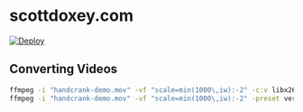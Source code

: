 # scottdoxey.com

[![Deploy](https://github.com/neogeek/scottdoxey.com/actions/workflows/deploy.workflow.yml/badge.svg)](https://github.com/neogeek/scottdoxey.com/actions/workflows/deploy.workflow.yml)

## Converting Videos

```bash
ffmpeg -i "handcrank-demo.mov" -vf "scale=min(1000\,iw):-2" -c:v libx264 -preset veryslow -an "handcrank-demo.mp4"
ffmpeg -i "handcrank-demo.mov" -vf "scale=min(1000\,iw):-2" -preset veryslow  -an "handcrank-demo.webm"
```
